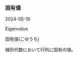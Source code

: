 <article id="固有値">

### 固有値

<p class="st_update_header">2024-05-16</p>
<p class="st_name_header_en">Eigenvalue</p>
<p class="st_name_header_jp">固有値(こゆうち)</p>
<div class="article_explanation">線形代数において行列に固有の値。</div>
</article>
